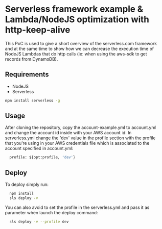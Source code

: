 # Serverless framework example & Lambda/NodeJS optimization with http-keep-alive

This PoC is used to give a short overview of the serverless.com framework and at the same time to show how we can decrease the execution time of NodeJS Lambdas that do http calls (ie: when using the aws-sdk to get records from DynamoDB).

## Requirements
* NodeJS
* Serverless


```bash
npm install serverless -g
```

## Usage
After cloning the repository, copy the account-example.yml to account.yml and change the account id inside with your AWS account id.
In serverless.yml change the 'dev' value in the profile section with the profile that you're using in your AWS credentials file which is associated to the account specified in account.yml:


```python
  profile: ${opt:profile, 'dev'}
```

## Deploy
To deploy simply run:

```bash
  npm install
  sls deploy -v
```
You can also avoid to set the profile in the serverless.yml and pass it as parameter when launch the deploy command:

```bash
  sls deploy -v --profile dev
```
